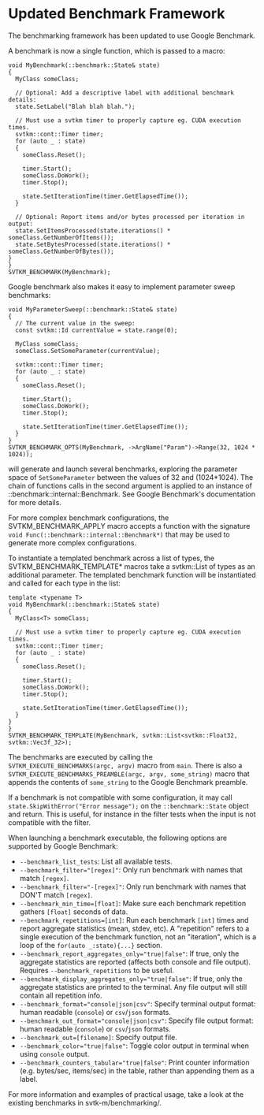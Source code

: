 # Updated Benchmark Framework

The benchmarking framework has been updated to use Google Benchmark.

A benchmark is now a single function, which is passed to a macro:

```
void MyBenchmark(::benchmark::State& state)
{
  MyClass someClass;

  // Optional: Add a descriptive label with additional benchmark details:
  state.SetLabel("Blah blah blah.");

  // Must use a svtkm timer to properly capture eg. CUDA execution times.
  svtkm::cont::Timer timer;
  for (auto _ : state)
  {
    someClass.Reset();

    timer.Start();
    someClass.DoWork();
    timer.Stop();

    state.SetIterationTime(timer.GetElapsedTime());
  }

  // Optional: Report items and/or bytes processed per iteration in output:
  state.SetItemsProcessed(state.iterations() * someClass.GetNumberOfItems());
  state.SetBytesProcessed(state.iterations() * someClass.GetNumberOfBytes());
}
}
SVTKM_BENCHMARK(MyBenchmark);
```

Google benchmark also makes it easy to implement parameter sweep benchmarks:

```
void MyParameterSweep(::benchmark::State& state)
{
  // The current value in the sweep:
  const svtkm::Id currentValue = state.range(0);

  MyClass someClass;
  someClass.SetSomeParameter(currentValue);

  svtkm::cont::Timer timer;
  for (auto _ : state)
  {
    someClass.Reset();

    timer.Start();
    someClass.DoWork();
    timer.Stop();

    state.SetIterationTime(timer.GetElapsedTime());
  }
}
SVTKM_BENCHMARK_OPTS(MyBenchmark, ->ArgName("Param")->Range(32, 1024 * 1024));
```

will generate and launch several benchmarks, exploring the parameter space of
`SetSomeParameter` between the values of 32 and (1024*1024). The chain of
functions calls in the second argument is applied to an instance of
::benchmark::internal::Benchmark. See Google Benchmark's documentation for
more details.

For more complex benchmark configurations, the SVTKM_BENCHMARK_APPLY macro
accepts a function with the signature
`void Func(::benchmark::internal::Benchmark*)` that may be used to generate
more complex configurations.

To instantiate a templated benchmark across a list of types, the
SVTKM_BENCHMARK_TEMPLATE* macros take a svtkm::List of types as an additional
parameter. The templated benchmark function will be instantiated and called
for each type in the list:

```
template <typename T>
void MyBenchmark(::benchmark::State& state)
{
  MyClass<T> someClass;

  // Must use a svtkm timer to properly capture eg. CUDA execution times.
  svtkm::cont::Timer timer;
  for (auto _ : state)
  {
    someClass.Reset();

    timer.Start();
    someClass.DoWork();
    timer.Stop();

    state.SetIterationTime(timer.GetElapsedTime());
  }
}
}
SVTKM_BENCHMARK_TEMPLATE(MyBenchmark, svtkm::List<svtkm::Float32, svtkm::Vec3f_32>);
```

The benchmarks are executed by calling the `SVTKM_EXECUTE_BENCHMARKS(argc, argv)`
macro from `main`. There is also a `SVTKM_EXECUTE_BENCHMARKS_PREAMBLE(argc, argv, some_string)`
macro that appends the contents of `some_string` to the Google Benchmark preamble.

If a benchmark is not compatible with some configuration, it may call 
`state.SkipWithError("Error message");` on the `::benchmark::State` object and return. This is
useful, for instance in the filter tests when the input is not compatible with the filter.

When launching a benchmark executable, the following options are supported by Google Benchmark:

- `--benchmark_list_tests`: List all available tests.
- `--benchmark_filter="[regex]"`: Only run benchmark with names that match `[regex]`.
- `--benchmark_filter="-[regex]"`: Only run benchmark with names that DON'T match `[regex]`.
- `--benchmark_min_time=[float]`: Make sure each benchmark repetition gathers `[float]` seconds
  of data.
- `--benchmark_repetitions=[int]`: Run each benchmark `[int]` times and report aggregate statistics 
  (mean, stdev, etc). A "repetition" refers to a single execution of the benchmark function, not
  an "iteration", which is a loop of the `for(auto _:state){...}` section.
- `--benchmark_report_aggregates_only="true|false"`: If true, only the aggregate statistics are
  reported (affects both console and file output). Requires `--benchmark_repetitions` to be useful.
- `--benchmark_display_aggregates_only="true|false"`: If true, only the aggregate statistics are
  printed to the terminal. Any file output will still contain all repetition info.
- `--benchmark_format="console|json|csv"`: Specify terminal output format: human readable 
  (`console`) or `csv`/`json` formats.
- `--benchmark_out_format="console|json|csv"`: Specify file output format: human readable 
  (`console`) or `csv`/`json` formats.
- `--benchmark_out=[filename]`: Specify output file.
- `--benchmark_color="true|false"`: Toggle color output in terminal when using `console` output.
- `--benchmark_counters_tabular="true|false"`: Print counter information (e.g. bytes/sec, items/sec)
  in the table, rather than appending them as a label.

For more information and examples of practical usage, take a look at the existing benchmarks in
svtk-m/benchmarking/.
